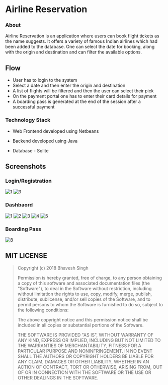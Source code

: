 # Airline Reservation

### About

Airline Reservation is an application where users can book flight tickets as the name suggests. It offers a variety of famous Indian airlines which had been added to the database. One can select the date for booking, along with the origin and destination and can filter the available options.

## Flow

- User has to login to the system
- Select a date and then enter the origin and destination
- A list of flights will be filtered and then the user can select their pick
- On the payment portal one has to enter their card details for payment
- A boarding pass is generated at the end of the session after a successful payment

### Technology Stack

- Web Frontend developed using Netbeans

- Backend developed using Java

- Database - Sqlite

## Screenshots

### Login/Registration

![1](images/1.png)
![3](images/2.png)

### Dashbaord

![1](images/3.png)
![2](images/4.png)
![3](images/5.png)
![4](images/6.png)
![5](images/7.png)

### Boarding Pass

![8](images/8.png)

## MIT LICENSE

> Copyright (c) 2018 Bhavesh Singh
>
> Permission is hereby granted, free of charge, to any person obtaining a copy
> of this software and associated documentation files (the "Software"), to deal
> in the Software without restriction, including without limitation the rights
> to use, copy, modify, merge, publish, distribute, sublicense, and/or sell
> copies of the Software, and to permit persons to whom the Software is
> furnished to do so, subject to the following conditions:
>
> The above copyright notice and this permission notice shall be included in all
> copies or substantial portions of the Software.
>
> THE SOFTWARE IS PROVIDED "AS IS", WITHOUT WARRANTY OF ANY KIND, EXPRESS OR
> IMPLIED, INCLUDING BUT NOT LIMITED TO THE WARRANTIES OF MERCHANTABILITY,
> FITNESS FOR A PARTICULAR PURPOSE AND NONINFRINGEMENT. IN NO EVENT SHALL THE
> AUTHORS OR COPYRIGHT HOLDERS BE LIABLE FOR ANY CLAIM, DAMAGES OR OTHER
> LIABILITY, WHETHER IN AN ACTION OF CONTRACT, TORT OR OTHERWISE, ARISING FROM,
> OUT OF OR IN CONNECTION WITH THE SOFTWARE OR THE USE OR OTHER DEALINGS IN THE
> SOFTWARE.
